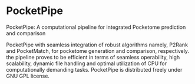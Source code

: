 # PocketPipe
PocketPipe: A computational pipeline for integrated Pocketome prediction and comparison

PocketPipe with seamless integration of robust algorithms namely, P2Rank and PocketMatch,
for pocketome generation and comparison, respectively. the pipeline proves to be efficient 
in terms of seamless operability, high scalability, dynamic file handling and optimal utilization
of CPU for computationally demanding tasks. PocketPipe is distributed freely under GNU GPL license. 
